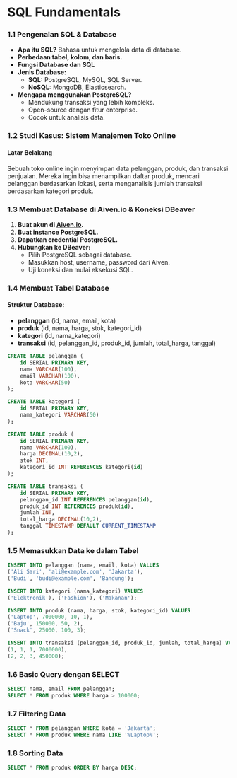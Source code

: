 # **SQL Fundamentals**

### **1.1 Pengenalan SQL & Database**  
- **Apa itu SQL?** Bahasa untuk mengelola data di database.  
- **Perbedaan tabel, kolom, dan baris.**  
- **Fungsi Database dan SQL**  
- **Jenis Database:**  
  - **SQL:** PostgreSQL, MySQL, SQL Server.  
  - **NoSQL:** MongoDB, Elasticsearch.  
- **Mengapa menggunakan PostgreSQL?**  
  - Mendukung transaksi yang lebih kompleks.  
  - Open-source dengan fitur enterprise.  
  - Cocok untuk analisis data.  

### **1.2 Studi Kasus: Sistem Manajemen Toko Online**  
#### **Latar Belakang**  
Sebuah toko online ingin menyimpan data pelanggan, produk, dan transaksi penjualan. Mereka ingin bisa menampilkan daftar produk, mencari pelanggan berdasarkan lokasi, serta menganalisis jumlah transaksi berdasarkan kategori produk.  

### **1.3 Membuat Database di Aiven.io & Koneksi DBeaver**  
1. **Buat akun di [Aiven.io](https://aiven.io).**  
2. **Buat instance PostgreSQL.**  
3. **Dapatkan credential PostgreSQL.**  
4. **Hubungkan ke DBeaver:**  
   - Pilih PostgreSQL sebagai database.  
   - Masukkan host, username, password dari Aiven.  
   - Uji koneksi dan mulai eksekusi SQL.  

### **1.4 Membuat Tabel Database**  
#### **Struktur Database:**  
- **pelanggan** (id, nama, email, kota)  
- **produk** (id, nama, harga, stok, kategori_id)  
- **kategori** (id, nama_kategori)  
- **transaksi** (id, pelanggan_id, produk_id, jumlah, total_harga, tanggal)  

```sql
CREATE TABLE pelanggan (
    id SERIAL PRIMARY KEY,
    nama VARCHAR(100),
    email VARCHAR(100),
    kota VARCHAR(50)
);

CREATE TABLE kategori (
    id SERIAL PRIMARY KEY,
    nama_kategori VARCHAR(50)
);

CREATE TABLE produk (
    id SERIAL PRIMARY KEY,
    nama VARCHAR(100),
    harga DECIMAL(10,2),
    stok INT,
    kategori_id INT REFERENCES kategori(id)
);

CREATE TABLE transaksi (
    id SERIAL PRIMARY KEY,
    pelanggan_id INT REFERENCES pelanggan(id),
    produk_id INT REFERENCES produk(id),
    jumlah INT,
    total_harga DECIMAL(10,2),
    tanggal TIMESTAMP DEFAULT CURRENT_TIMESTAMP
);
```

### **1.5 Memasukkan Data ke dalam Tabel**  
```sql
INSERT INTO pelanggan (nama, email, kota) VALUES 
('Ali Sari', 'ali@example.com', 'Jakarta'),
('Budi', 'budi@example.com', 'Bandung');

INSERT INTO kategori (nama_kategori) VALUES 
('Elektronik'), ('Fashion'), ('Makanan');

INSERT INTO produk (nama, harga, stok, kategori_id) VALUES 
('Laptop', 7000000, 10, 1),
('Baju', 150000, 50, 2),
('Snack', 25000, 100, 3);

INSERT INTO transaksi (pelanggan_id, produk_id, jumlah, total_harga) VALUES 
(1, 1, 1, 7000000),
(2, 2, 3, 450000);
```

### **1.6 Basic Query dengan SELECT**  
```sql
SELECT nama, email FROM pelanggan;
SELECT * FROM produk WHERE harga > 100000;
```

### **1.7 Filtering Data**  
```sql
SELECT * FROM pelanggan WHERE kota = 'Jakarta';
SELECT * FROM produk WHERE nama LIKE '%Laptop%';
```

### **1.8 Sorting Data**  
```sql
SELECT * FROM produk ORDER BY harga DESC;
```
